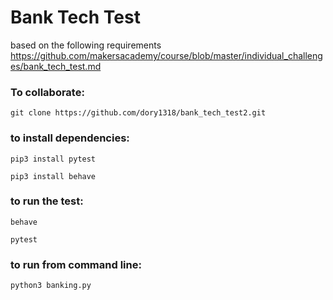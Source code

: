 # Bank Tech Test
based on the following requirements https://github.com/makersacademy/course/blob/master/individual_challenges/bank_tech_test.md

### To collaborate:
``
git clone https://github.com/dory1318/bank_tech_test2.git
``
### to install dependencies:
``pip3 install pytest``

``pip3 install behave``
### to run the test:
``behave``

``pytest``

### to run from command line:
``python3 banking.py``
